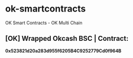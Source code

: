 # ok-smartcontracts
OK Smart Contracts - OK Multi Chain

## [OK] Wrapped Okcash BSC | Contract:

**0x523821d20a283d955f6205B4C9252779Cd0f964B**
